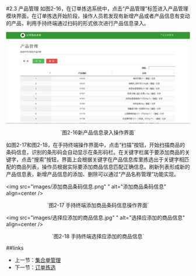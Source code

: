#2.3 产品管理
如图2-16，在订单拣选系统中，点击“产品管理”标签进入产品管理模块界面，在订单拣选开始阶段，操作人员若发现有新增产品或者产品信息有变动的产品，利用手持终端通过扫码的形式依次进行产品信息录入。

<img src="images/产品管理.png"  alt="产品管理" align=center />
 <p align=center> `图2-16新产品信息录入操作界面` </p>

如图2-17和图2-18，在手持终端操作界面中，点击“扫描”按钮，开始扫描商品的条码信息，识别的条形码会自动显示在条形码栏。在关键字栏属于要添加商品的关键字，点击“搜索”按钮，界面上会根据关键字在产品信息库里拣选出于关键字相匹配的商品列表，操作员根据实际要添加商品信息匹配正确信息。刷新列表形成新的产品信息表，新增产品信息的添加、删除可以通过“产品名称管理”功能实现。

<img src="images/添加商品条码信息.png" " alt="添加商品条码信息" align=center />
 <p align=center> `图2-17 手持终端添加商品条码信息操作界面` </p>

<img src="images/选择应添加的商品信息.jpg" " alt="选择应添加的商品信息" align=center />
 <p align=center> `图2-18 手持终端选择应添加的商品信息` </p>

##links
+ 上一节：[集合单管理](02.2.md)
+ 下一节：[订单拣选](02.4.md)